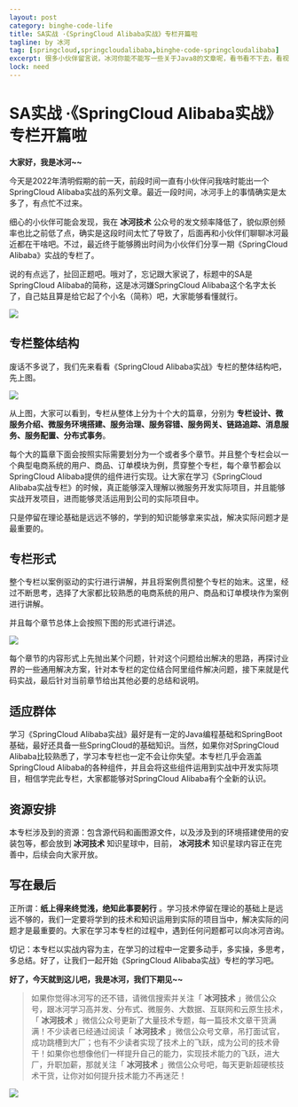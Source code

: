 ```yaml
---
layout: post
category: binghe-code-life
title: SA实战 ·《SpringCloud Alibaba实战》专栏开篇啦
tagline: by 冰河
tag: [springcloud,springcloudalibaba,binghe-code-springcloudalibaba]
excerpt: 很多小伙伴留言说，冰河你能不能写一些关于Java8的文章呢，看书看不下去，看视频进度太慢。好吧，看到不少读者对Java8还是比较陌生的，那我就写一些关于Java8的文章吧，希望对大家有所帮助。
lock: need
---
```


# SA实战 ·《SpringCloud Alibaba实战》专栏开篇啦

**大家好，我是冰河~~**

今天是2022年清明假期的前一天，前段时间一直有小伙伴问我啥时能出一个SpringCloud Alibaba实战的系列文章。最近一段时间，冰河手上的事情确实是太多了，有点忙不过来。

细心的小伙伴可能会发现，我在 **冰河技术** 公众号的发文频率降低了，貌似原创频率也比之前低了点，确实是这段时间太忙了导致了，后面再和小伙伴们聊聊冰河最近都在干啥吧。不过，最近终于能够腾出时间为小伙伴们分享一期《SpringCloud Alibaba》实战的专栏了。

说的有点远了，扯回正题吧。哦对了，忘记跟大家说了，标题中的SA是SpringCloud Alibaba的简称，这是冰河嫌SpringCloud Alibaba这个名字太长了，自己姑且算是给它起了个小名（简称）吧，大家能够看懂就行。

![](/assets/images/microservices/springcloudalibaba/sa-2022-04-02-001.jpg)

## 专栏整体结构

废话不多说了，我们先来看看《SpringCloud Alibaba实战》专栏的整体结构吧，先上图。

![](/assets/images/microservices/springcloudalibaba/sa-2022-04-03-002.png)

从上图，大家可以看到，专栏从整体上分为十个大的篇章，分别为 **专栏设计、微服务介绍、微服务环境搭建、服务治理、服务容错、服务网关、链路追踪、消息服务、服务配置、分布式事务**。 

每个大的篇章下面会按照实际需要划分为一个或者多个章节。并且整个专栏会以一个典型电商系统的用户、商品、订单模块为例，贯穿整个专栏，每个章节都会以SpringCloud Alibaba提供的组件进行实现。让大家在学习《SpringCloud Alibaba实战专栏》的时候，真正能够深入理解以微服务开发实际项目，并且能够实战开发项目，进而能够灵活运用到公司的实际项目中。

只是停留在理论基础是远远不够的，学到的知识能够拿来实战，解决实际问题才是最重要的。

## 专栏形式

整个专栏以案例驱动的实行进行讲解，并且将案例贯彻整个专栏的始末。这里，经过不断思考，选择了大家都比较熟悉的电商系统的用户、商品和订单模块作为案例进行讲解。

并且每个章节总体上会按照下图的形式进行讲述。

![](/assets/images/microservices/springcloudalibaba/sa-2022-04-03-003.png)



每个章节的内容形式上先抛出某个问题，针对这个问题给出解决的思路，再探讨业界的一些通用解决方案，针对本专栏的定位结合阿里组件解决问题，接下来就是代码实战，最后针对当前章节给出其他必要的总结和说明。

## 适应群体

学习《SpringCloud Alibaba实战》最好是有一定的Java编程基础和SpringBoot基础，最好还具备一些SpringCloud的基础知识。当然，如果你对SpringCloud Alibaba比较熟悉了，学习本专栏也一定不会让你失望。本专栏几乎会涵盖SpringCloud Alibaba的各种组件，并且会将这些组件运用到实战中开发实际项目，相信学完此专栏，大家都能够对SpringCloud Alibaba有个全新的认识。

## 资源安排

本专栏涉及到的资源：包含源代码和画图源文件，以及涉及到的环境搭建使用的安装包等，都会放到 **冰河技术** 知识星球中，目前， **冰河技术** 知识星球内容正在完善中，后续会向大家开放。

## 写在最后

正所谓：**纸上得来终觉浅，绝知此事要躬行** 。学习技术停留在理论的基础上是远远不够的，我们一定要将学到的技术和知识运用到实际的项目当中，解决实际的问题才是最重要的。大家在学习本专栏的过程中，遇到任何问题都可以向冰河咨询。

切记：本专栏以实战内容为主，在学习的过程中一定要多动手，多实操，多思考，多总结。好了，让我们一起开始《SpringCloud Alibaba实战》专栏的学习吧。

**好了，今天就到这儿吧，我是冰河，我们下期见~~**

> 如果你觉得冰河写的还不错，请微信搜索并关注「 **冰河技术** 」微信公众号，跟冰河学习高并发、分布式、微服务、大数据、互联网和云原生技术，「 **冰河技术** 」微信公众号更新了大量技术专题，每一篇技术文章干货满满！不少读者已经通过阅读「 **冰河技术** 」微信公众号文章，吊打面试官，成功跳槽到大厂；也有不少读者实现了技术上的飞跃，成为公司的技术骨干！如果你也想像他们一样提升自己的能力，实现技术能力的飞跃，进大厂，升职加薪，那就关注「 **冰河技术** 」微信公众号吧，每天更新超硬核技术干货，让你对如何提升技术能力不再迷茫！


![](https://img-blog.csdnimg.cn/20200906013715889.png)